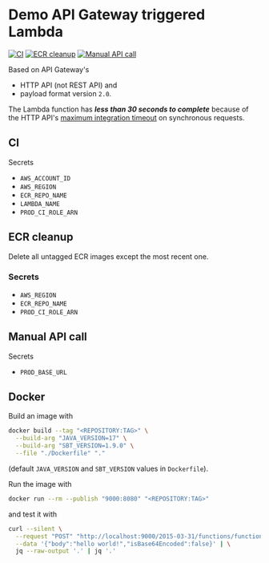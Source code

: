 # Demo API Gateway triggered Lambda

[![CI](https://github.com/horothesun/demo-api-gateway-lambda/actions/workflows/ci.yml/badge.svg)](https://github.com/horothesun/demo-api-gateway-lambda/actions/workflows/ci.yml)
[![ECR cleanup](https://github.com/horothesun/demo-api-gateway-lambda/actions/workflows/ecr_cleanup.yml/badge.svg)](https://github.com/horothesun/demo-api-gateway-lambda/actions/workflows/ecr_cleanup.yml)
[![Manual API call](https://github.com/horothesun/demo-api-gateway-lambda/actions/workflows/manual_api_call.yml/badge.svg)](https://github.com/horothesun/demo-api-gateway-lambda/actions/workflows/manual_api_call.yml)

Based on API Gateway's

- HTTP API (not REST API) and
- payload format version `2.0`.

The Lambda function has _**less than 30 seconds to complete**_ because of the
HTTP API's [maximum integration timeout](https://docs.aws.amazon.com/apigateway/latest/developerguide/limits.html#http-api-quotas)
on synchronous requests.

## CI

Secrets

- `AWS_ACCOUNT_ID`
- `AWS_REGION`
- `ECR_REPO_NAME`
- `LAMBDA_NAME`
- `PROD_CI_ROLE_ARN`

## ECR cleanup

Delete all untagged ECR images except the most recent one.

### Secrets

- `AWS_REGION`
- `ECR_REPO_NAME`
- `PROD_CI_ROLE_ARN`

## Manual API call

Secrets

- `PROD_BASE_URL`

## Docker

Build an image with

```bash
docker build --tag "<REPOSITORY:TAG>" \
  --build-arg "JAVA_VERSION=17" \
  --build-arg "SBT_VERSION=1.9.0" \
  --file "./Dockerfile" "."
```

(default `JAVA_VERSION` and `SBT_VERSION` values in `Dockerfile`).

Run the image with

```bash
docker run --rm --publish "9000:8080" "<REPOSITORY:TAG>"
```

and test it with

```bash
curl --silent \
  --request "POST" "http://localhost:9000/2015-03-31/functions/function/invocations" \
  --data '{"body":"hello world!","isBase64Encoded":false}' | \
  jq --raw-output '.' | jq '.'
```
